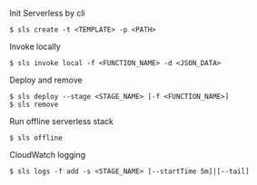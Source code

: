 Init Serverless by cli

```
$ sls create -t <TEMPLATE> -p <PATH>
```

Invoke locally

```
$ sls invoke local -f <FUNCTION_NAME> -d <JSON_DATA>
```

Deploy and remove

```
$ sls deploy --stage <STAGE_NAME> [-f <FUNCTION_NAME>]
$ sls remove
```

Run offline serverless stack

```
$ sls offline
```

CloudWatch logging

```
$ sls logs -f add -s <STAGE_NAME> [--startTime 5m]|[--tail]
```
